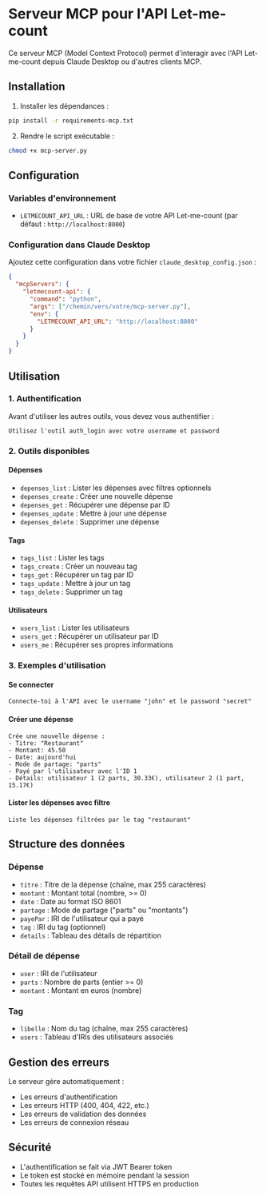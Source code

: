 # Serveur MCP pour l'API Let-me-count

Ce serveur MCP (Model Context Protocol) permet d'interagir avec l'API Let-me-count depuis Claude Desktop ou d'autres clients MCP.

## Installation

1. Installer les dépendances :
```bash
pip install -r requirements-mcp.txt
```

2. Rendre le script exécutable :
```bash
chmod +x mcp-server.py
```

## Configuration

### Variables d'environnement

- `LETMECOUNT_API_URL` : URL de base de votre API Let-me-count (par défaut : `http://localhost:8000`)

### Configuration dans Claude Desktop

Ajoutez cette configuration dans votre fichier `claude_desktop_config.json` :

```json
{
  "mcpServers": {
    "letmecount-api": {
      "command": "python",
      "args": ["/chemin/vers/votre/mcp-server.py"],
      "env": {
        "LETMECOUNT_API_URL": "http://localhost:8000"
      }
    }
  }
}
```

## Utilisation

### 1. Authentification

Avant d'utiliser les autres outils, vous devez vous authentifier :

```
Utilisez l'outil auth_login avec votre username et password
```

### 2. Outils disponibles

#### Dépenses
- `depenses_list` : Lister les dépenses avec filtres optionnels
- `depenses_create` : Créer une nouvelle dépense
- `depenses_get` : Récupérer une dépense par ID
- `depenses_update` : Mettre à jour une dépense
- `depenses_delete` : Supprimer une dépense

#### Tags
- `tags_list` : Lister les tags
- `tags_create` : Créer un nouveau tag
- `tags_get` : Récupérer un tag par ID
- `tags_update` : Mettre à jour un tag
- `tags_delete` : Supprimer un tag

#### Utilisateurs
- `users_list` : Lister les utilisateurs
- `users_get` : Récupérer un utilisateur par ID
- `users_me` : Récupérer ses propres informations

### 3. Exemples d'utilisation

#### Se connecter
```
Connecte-toi à l'API avec le username "john" et le password "secret"
```

#### Créer une dépense
```
Crée une nouvelle dépense :
- Titre: "Restaurant"
- Montant: 45.50
- Date: aujourd'hui
- Mode de partage: "parts"
- Payé par l'utilisateur avec l'ID 1
- Détails: utilisateur 1 (2 parts, 30.33€), utilisateur 2 (1 part, 15.17€)
```

#### Lister les dépenses avec filtre
```
Liste les dépenses filtrées par le tag "restaurant"
```

## Structure des données

### Dépense
- `titre` : Titre de la dépense (chaîne, max 255 caractères)
- `montant` : Montant total (nombre, >= 0)
- `date` : Date au format ISO 8601
- `partage` : Mode de partage ("parts" ou "montants")
- `payePar` : IRI de l'utilisateur qui a payé
- `tag` : IRI du tag (optionnel)
- `details` : Tableau des détails de répartition

### Détail de dépense
- `user` : IRI de l'utilisateur
- `parts` : Nombre de parts (entier >= 0)
- `montant` : Montant en euros (nombre)

### Tag
- `libelle` : Nom du tag (chaîne, max 255 caractères)
- `users` : Tableau d'IRIs des utilisateurs associés

## Gestion des erreurs

Le serveur gère automatiquement :
- Les erreurs d'authentification
- Les erreurs HTTP (400, 404, 422, etc.)
- Les erreurs de validation des données
- Les erreurs de connexion réseau

## Sécurité

- L'authentification se fait via JWT Bearer token
- Le token est stocké en mémoire pendant la session
- Toutes les requêtes API utilisent HTTPS en production